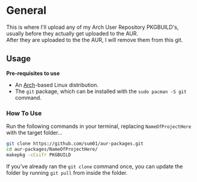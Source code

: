 # General

This is where I'll upload any of my Arch User Repository PKGBUILD's, usually before they actually get uploaded to the AUR.  
After they are uploaded to the the AUR, I will remove them from this git.

## Usage

**Pre-requisites to use**

* An [Arch](https://www.archlinux.org/)-based Linux distribution.
* The `git` package, which can be installed with the `sudo pacman -S git` command.

### How To Use

Run the following commands in your terminal, replacing `NameOfProjectHere` with the target folder...

```bash
git clone https://github.com/sum01/aur-packages.git
cd aur-packages/NameOfProjectHere/
makepkg -cCsifr PKGBUILD
```

If you've already ran the `git clone` command once, you can update the folder by running `git pull` from inside the folder.
